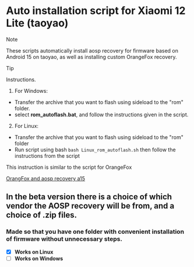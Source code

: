 # Auto installation script for Xiaomi 12 Lite (taoyao)
> [!NOTE]
> These scripts automatically install aosp recovery for firmware based on Android 15 on taoyao, as well as installing custom OrangeFox recovery.

> [!TIP]
> Instructions.
> 1. For Windows:
>   - Transfer the archive that you want to flash using sideload to the "rom" folder.
>   - select **rom_autoflash.bat**, and follow the instructions given in the script.
> 2. For Linux:
>   - Transfer the archive that you want to flash using sideload to the "rom" folder
>   - Run script using bash ```bash Linux_rom_autoflash.sh``` then follow the instructions from the script
> 
> This instruction is similar to the script for OrangeFox

[OrangFox and aosp recovery a15](https://drive.google.com/drive/folders/14sD-EWV80jD2LChz6kUOeReKRoJAHQ3v?usp=sharing)

## In the beta version there is a choice of which vendor the AOSP recovery will be from, and a choice of .zip files.
### Made so that you have one folder with convenient installation of firmware without unnecessary steps.
- [x] **Works on Linux**
- [ ] **Works on Windows**
